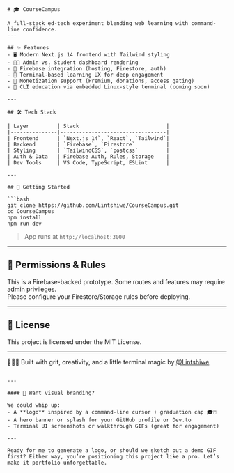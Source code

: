 

```
# 🎓 CourseCampus

A full-stack ed-tech experiment blending web learning with command-line confidence.
---

## ✨ Features
- 🖥️ Modern Next.js 14 frontend with Tailwind styling
- 🧑‍🏫 Admin vs. Student dashboard rendering
- 🧪 Firebase integration (hosting, Firestore, auth)
- 🧵 Terminal-based learning UX for deep engagement
- 💸 Monetization support (Premium, donations, access gating)
- 🐧 CLI education via embedded Linux-style terminal (coming soon)

---

## 🛠️ Tech Stack

| Layer         | Stack                            |
|---------------|----------------------------------|
| Frontend      | `Next.js 14`, `React`, `Tailwind`|
| Backend       | `Firebase`, `Firestore`          |
| Styling       | `TailwindCSS`, `postcss`         |
| Auth & Data   | Firebase Auth, Rules, Storage    |
| Dev Tools     | VS Code, TypeScript, ESLint      |

---

## 🚀 Getting Started

```bash
git clone https://github.com/Lintshiwe/CourseCampus.git
cd CourseCampus
npm install
npm run dev
```

> App runs at `http://localhost:3000`

---

## 🔐 Permissions & Rules

This is a Firebase-backed prototype. Some routes and features may require admin privileges.  
Please configure your Firestore/Storage rules before deploying.

---

## 📄 License

This project is licensed under the MIT License.

---

👩🏾‍💻 Built with grit, creativity, and a little terminal magic by [@Lintshiwe](https://github.com/Lintshiwe)  
```

---

#### 🎨 Want visual branding?

We could whip up:
- A **logo** inspired by a command-line cursor + graduation cap 🎓🖱️  
- A hero banner or splash for your GitHub profile or Dev.to  
- Terminal UI screenshots or walkthrough GIFs (great for engagement)

---

Ready for me to generate a logo, or should we sketch out a demo GIF first? Either way, you’re positioning this project like a pro. Let’s make it portfolio unforgettable.
